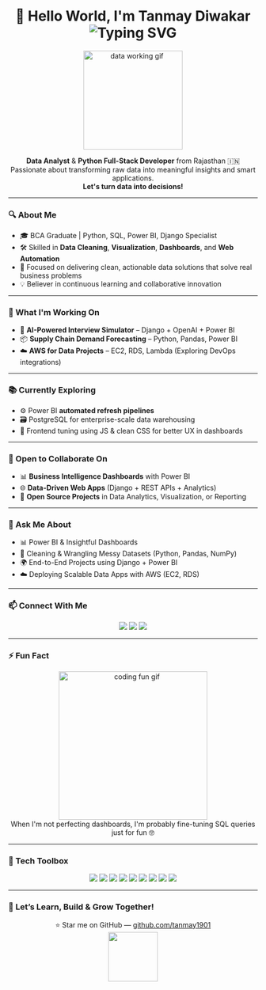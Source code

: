 <h1 align="center">
  👋 Hello World, I'm Tanmay Diwakar  
  <br>
  <img src="https://readme-typing-svg.herokuapp.com?font=Fira+Code&pause=1000&center=true&vCenter=true&width=435&lines=Python+Full-Stack+Developer;Data+Analyst+%7C+Power+BI+Specialist;Let%E2%80%99s+Turn+Data+Into+Decisions!" alt="Typing SVG" />
</h1>

<p align="center">
  <img src="https://media.giphy.com/media/1GEATImIxEXVR79Dhk/giphy.gif" width="200" alt="data working gif"/>
</p>

<p align="center">
  <strong>Data Analyst</strong> & <strong>Python Full-Stack Developer</strong> from Rajasthan 🇮🇳<br>
  Passionate about transforming raw data into meaningful insights and smart applications.<br>
  <b>Let's turn data into decisions!</b>
</p>

---

### 🔍 About Me
- 🎓 BCA Graduate | Python, SQL, Power BI, Django Specialist  
- 🛠️ Skilled in **Data Cleaning**, **Visualization**, **Dashboards**, and **Web Automation**  
- 🎯 Focused on delivering clean, actionable data solutions that solve real business problems  
- 💡 Believer in continuous learning and collaborative innovation  

---

### 🚀 What I'm Working On
- 🧠 **AI-Powered Interview Simulator** – Django + OpenAI + Power BI  
- 📦 **Supply Chain Demand Forecasting** – Python, Pandas, Power BI  
- ☁️ **AWS for Data Projects** – EC2, RDS, Lambda (Exploring DevOps integrations)  

---

### 📚 Currently Exploring
- ⚙️ Power BI **automated refresh pipelines**  
- 🗃️ PostgreSQL for enterprise-scale data warehousing  
- 🧰 Frontend tuning using JS & clean CSS for better UX in dashboards  

---

### 🤝 Open to Collaborate On
- 📊 **Business Intelligence Dashboards** with Power BI  
- 🌐 **Data-Driven Web Apps** (Django + REST APIs + Analytics)  
- 🧪 **Open Source Projects** in Data Analytics, Visualization, or Reporting  

---

### 💬 Ask Me About
- 📊 Power BI & Insightful Dashboards  
- 🧹 Cleaning & Wrangling Messy Datasets (Python, Pandas, NumPy)  
- 🌍 End-to-End Projects using Django + Power BI  
- ☁️ Deploying Scalable Data Apps with AWS (EC2, RDS)  

---

### 📫 Connect With Me
<p align="center">
  <a href="mailto:tanmaydiwakar0710@gmail.com"><img src="https://img.shields.io/badge/Email-D14836?style=for-the-badge&logo=gmail&logoColor=white" /></a>
  <a href="https://linkedin.com/in/tanmay-diwakar-1b68b41a8"><img src="https://img.shields.io/badge/LinkedIn-blue?style=for-the-badge&logo=linkedin&logoColor=white" /></a>
  <a href="tel:+918949297146"><img src="https://img.shields.io/badge/Call-89492+97146-green?style=for-the-badge&logo=whatsapp&logoColor=white" /></a>
</p>

---

### ⚡ Fun Fact
<p align="center">
  <img src="https://media.giphy.com/media/qgQUggAC3Pfv687qPC/giphy.gif" width="300" alt="coding fun gif" />
  <br>
  When I'm not perfecting dashboards, I'm probably fine-tuning SQL queries just for fun 🤓
</p>

---

### 🧰 Tech Toolbox
<p align="center">
  <img src="https://img.shields.io/badge/Python-306998?style=for-the-badge&logo=python&logoColor=white" />
  <img src="https://img.shields.io/badge/Pandas-150458?style=for-the-badge&logo=pandas&logoColor=white" />
  <img src="https://img.shields.io/badge/NumPy-013243?style=for-the-badge&logo=numpy&logoColor=white" />
  <img src="https://img.shields.io/badge/PowerBI-F2C811?style=for-the-badge&logo=powerbi&logoColor=black" />
  <img src="https://img.shields.io/badge/SQL-4479A1?style=for-the-badge&logo=postgresql&logoColor=white" />
  <img src="https://img.shields.io/badge/Django-092E20?style=for-the-badge&logo=django&logoColor=white" />
  <img src="https://img.shields.io/badge/HTML5-E34F26?style=for-the-badge&logo=html5&logoColor=white" />
  <img src="https://img.shields.io/badge/CSS3-254BDD?style=for-the-badge&logo=css3&logoColor=white" />
  <img src="https://img.shields.io/badge/AWS-232F3E?style=for-the-badge&logo=amazon-aws&logoColor=white" />
</p>

---

### 🌟 Let’s Learn, Build & Grow Together!
<p align="center">
  ⭐️ Star me on GitHub — <a href="https://github.com/tanmay1901" target="_blank">github.com/tanmay1901</a>  
  <br>
  <img src="https://media.giphy.com/media/xUPGcdhiQyR25iyPY0/giphy.gif" width="100" />
</p>
